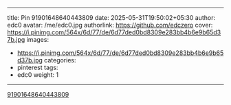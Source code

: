 
---
title: Pin 91901648640443809
date: 2025-05-31T19:50:02+05:30
author: edc0
avatar: /me/edc0.jpg
authorlink: https://github.com/edczero
cover: https://i.pinimg.com/564x/6d/77/de/6d77ded0bd8309e283bb4b6e9b65d37b.jpg
images:
   - https://i.pinimg.com/564x/6d/77/de/6d77ded0bd8309e283bb4b6e9b65d37b.jpg
categories:
  - pinterest
tags:
  - edc0
weight: 1
---

<!--more-->

[91901648640443809](https://in.pinterest.com/pin/91901648640443809/)

	